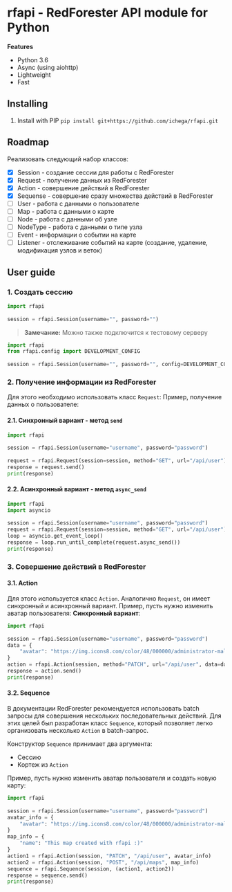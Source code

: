 # rfapi - RedForester API module for Python  
  
**Features**  
  
- Python 3.6  
- Async (using aiohttp)  
- Lightweight  
- Fast  
  
## Installing  
  
1. Install with PIP `pip install git+https://github.com/ichega/rfapi.git`  

## Roadmap
Реализовать следующий набор классов:
- [x] Session - создание сессии для работы с RedForester
- [x] Request - получение данных из RedForester
- [x] Action - совершение действий в RedForester
- [x] Sequense - совершение сразу множества действий в RedForester 
- [ ] User - работа с данными о пользователе
- [ ] Map - работа с данными о карте
- [ ] Node - работа с данными об узле
- [ ] NodeType - работа с данными о типе узла
- [ ] Event - информации о событии на карте
- [ ] Listener - отслеживание событий на карте (создание, удаление, модификация узлов и веток)
  
##   User guide 
### 1. Создать сессию 

```python  
import rfapi  
  
session = rfapi.Session(username="", password="")
```
> **Замечание:** Можно также подключится к тестовому серверу
```python  
import rfapi  
from rfapi.config import DEVELOPMENT_CONFIG  
  
session = rfapi.Session(username="", password="", config=DEVELOPMENT_CONFIG)
```
### 2. Получение информации из RedForester
Для этого необходимо использовать класс `Request`:
Пример, получение данных о пользователе:
#### 2.1. Синхронный вариант - метод `send`
```python
import rfapi  
  
session = rfapi.Session(username="username", password="password")  
  
request = rfapi.Request(session=session, method="GET", url="/api/user")  
response = request.send()  
print(response)
```
#### 2.2. Асинхронный вариант - метод `async_send`
```python
import rfapi  
import asyncio  
  
session = rfapi.Session(username="username", password="password")  
request = rfapi.Request(session=session, method="GET", url="/api/user")  
loop = asyncio.get_event_loop()  
response = loop.run_until_complete(request.async_send())  
print(response)
```

### 3. Совершение действий в RedForester 
#### 3.1. Action
Для этого используется класс `Action`.  Аналогично `Request`, он имеет синхронный и асинхронный вариант.
Пример, пусть нужно изменить аватар пользователя:
**Синхронный вариант**:
```python
import rfapi  
  
session = rfapi.Session(username="username", password="password")  
data = {  
    "avatar": "https://img.icons8.com/color/48/000000/administrator-male.png",  
}  
action = rfapi.Action(session, method="PATCH", url="/api/user", data=data)  
response = action.send()  
print(response)
```
#### 3.2.  Sequence
В документации RedForester рекомендуется использовать batch запросы для совершения нескольких последовательных действий. Для этих целей был разработан класс `Sequence`, который позволяет легко организовать несколько `Action` в batch-запрос. 

Конструктор `Sequence` принимает два аргумента:
- Сессию
- Кортеж из `Action`

Пример, пусть нужно изменить аватар пользователя и создать новую карту:
```python
import rfapi  
  
session = rfapi.Session(username="username", password="password")  
avatar_info = {  
    "avatar": "https://img.icons8.com/color/48/000000/administrator-male.png",  
}  
map_info = {  
    "name": "This map created with rfapi :)"  
}  
action1 = rfapi.Action(session, "PATCH", "/api/user", avatar_info)  
action2 = rfapi.Action(session, "POST", "/api/maps", map_info)  
sequence = rfapi.Sequence(session, (action1, action2))  
response = sequence.send()  
print(response)
```
